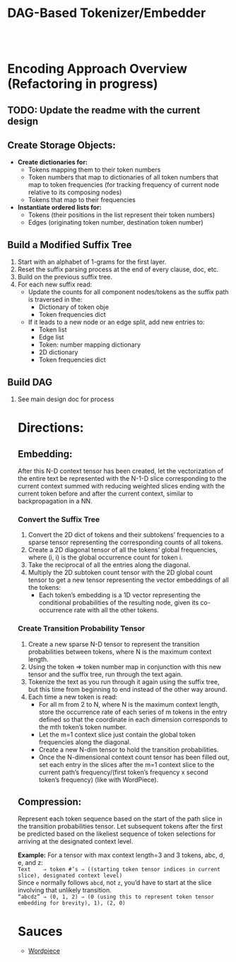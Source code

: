 <h1>DAG-Based Tokenizer/Embedder</h1>

<br>
<br>

<h1>Encoding Approach Overview (Refactoring in progress)</h1>
<h2>TODO: Update the readme with the current design</h2>

<h2>Create Storage Objects:</h2>
  
<ul>
  <li><strong>Create dictionaries for:</strong>
    <ul>
      <li>Tokens mapping them to their token numbers</li>
      <li>Token numbers that map to dictionaries of all token numbers that map to token frequencies (for tracking frequency of current node relative to its composing nodes)</li>
      <li>Tokens that map to their frequencies</li>
    </ul>
  </li>
  <li><strong>Instantiate ordered lists for:</strong>
    <ul>
      <li>Tokens (their positions in the list represent their token numbers)</li>
      <li>Edges (originating token number, destination token number)</li>
    </ul>
  </li>
</ul>

<h2>Build a Modified Suffix Tree</h2>

<ol>
  <li>Start with an alphabet of 1-grams for the first layer.</li>
  <li>Reset the suffix parsing process at the end of every clause, doc, etc.</li>
  <li>Build on the previous suffix tree.</li>
  <li>For each new suffix read:
    <ul>
      <li>Update the counts for all component nodes/tokens as the suffix path is traversed in the:
        <ul>
          <li>Dictionary of token obje</li>
          <li>Token frequencies dict</li>
        </ul>
      </li>
      <li>If it leads to a new node or an edge split, add new entries to:
        <ul>
          <li>Token list</li>
          <li>Edge list</li>
          <li>Token: number mapping dictionary</li>
          <li>2D dictionary</li>
          <li>Token frequencies dict</li>
        </ul>
      </li>
    </ul>
  </li>
</ol>


<h2>Build DAG</h2>

<ol>
  <li>See main design doc for process</li>

<h1>Directions:</h1>

<h2>Embedding:</h2>
<p>After this N-D context tensor has been created, let the vectorization of the entire text be represented with the N-1-D slice corresponding to the current context summed with reducing weighted slices ending with the current token before and after the current context, similar to backpropagation in a NN.</p>

<h3>Convert the Suffix Tree</h3>
<ol>
  <li>Convert the 2D dict of tokens and their subtokens’ frequencies to a sparse tensor representing the corresponding counts of all tokens.</li>
  <li>Create a 2D diagonal tensor of all the tokens’ global frequencies, where (i, i) is the global occurrence count for token i.</li>
  <li>Take the reciprocal of all the entries along the diagonal.</li>
  <li>Multiply the 2D subtoken count tensor with the 2D global count tensor to get a new tensor representing the vector embeddings of all the tokens:
    <ul>
      <li>Each token’s embedding is a 1D vector representing the conditional probabilities of the resulting node, given its co-occurrence rate with all the other tokens.</li>
    </ul>
  </li>
</ol>

<h3>Create Transition Probability Tensor</h3>
<ol>
  <li>Create a new sparse N-D tensor to represent the transition probabilities between tokens, where N is the maximum context length.</li>
  <li>Using the token ⇒ token number map in conjunction with this new tensor and the suffix tree, run through the text again.</li>
  <li>Tokenize the text as you run through it again using the suffix tree, but this time from beginning to end instead of the other way around.</li>
  <li>Each time a new token is read:
    <ul>
      <li>For all m from 2 to N, where N is the maximum context length, store the occurrence rate of each series of m tokens in the entry defined so that the coordinate in each dimension corresponds to the mth token’s token number.</li>
      <li>Let the m=1 context slice just contain the global token frequencies along the diagonal.</li>
      <li>Create a new N-dim tensor to hold the transition probabilities.</li>
      <li>Once the N-dimensional context count tensor has been filled out, set each entry in the slices after the m=1 context slice to the current path’s frequency/(first token’s frequency x second token’s frequency) (like with WordPiece).</li>
    </ul>
  </li>
</ol>

<h2>Compression:</h2>
<p>Represent each token sequence based on the start of the path slice in the transition probabilities tensor. Let subsequent tokens after the first be predicted based on the likeliest sequence of token selections for arriving at the designated context level.</p>

<p><strong>Example:</strong> For a tensor with max context length=3 and 3 tokens, abc, d, e, and z:
  <br><code>Text	⇒ token #’s	⇒ ((starting token tensor indices in current slice), designated context level)</code>
  <br>Since <code>e</code> normally follows <code>abcd</code>, not <code>z</code>, you’d have to start at the slice involving that unlikely transition.
  <br><code>“abcdz” ⇒ (0, 1, 2)	⇒ (0 (using this to represent token tensor embedding for brevity), 1), (2, 0)</code>
</p>

<h1>Sauces</h1>
<ul>
  <li><a href="https://research.google/blog/a-fast-wordpiece-tokenization-system/">Wordpiece</a></li>
</ul>
